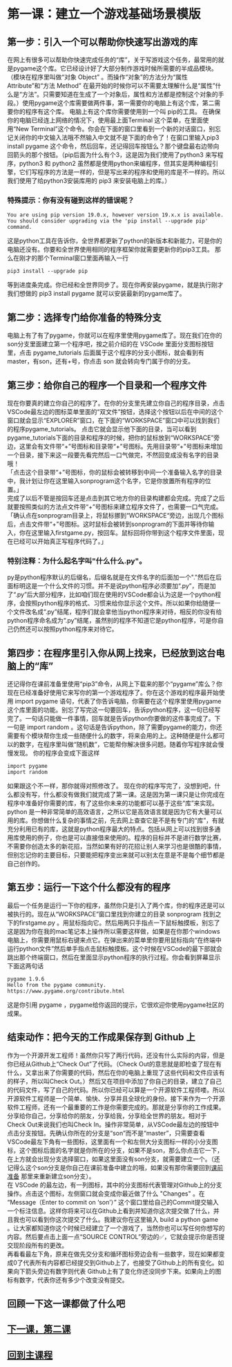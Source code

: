 # 第一课：建立一个游戏基础场景模版

## 第一步：引入一个可以帮助你快速写出游戏的库
在网上有很多可以帮助你快速完成任务的“库”，关于写游戏这个任务，最常用的就是pygame这个库。它已经设计好了大部分制作游戏时候所需要的半成品模块。（模块在程序里叫做“对象 Object” 。而操作“对象”的方法分为“属性 Attribute”和“方法 Method” 在最开始的时候你可以不需要太理解什么是“属性”什么是“方法”。只需要知道在生成了一个对象后，属性和方法都是控制这个对象的手段。）使用pygame这个库需要做两件事，第一需要你的电脑上有这个库，第二需要你的程序有这个库。 电脑上有这个库你需要使用到一个叫 pip的工具。 在确保你的电脑已经连上网络的情况下，使用最上面Terminal 这个菜单，在里面使用“New Terminal”这个命令。你会在下面的窗口里看到一个新的对话窗口，别忘记关闭你的中文输入法哦不然输入中文就不是下面的命令了！在窗口里输入pip3 install pygame 这个命令，然后回车，还记得回车按钮么？那个键盘最右边带向回箭头的那个按钮。（pip后面为什么有个3，这是因为我们使用了python3 来写程序，python3 和 python2 虽然都是使用python来编程序，但其实是两种编程引擎，它们写程序的方法是一样的，但是写出来的程序和使用的库是不一样的。所以我们使用了给python3安装库用的 pip3 来安装电脑上的库。） 
### 特殊提示：你有没有碰到这样的错误呢？
```
You are using pip version 19.0.x, however version 19.x.x is available.
You should consider upgrading via the 'pip install --upgrade pip' command.
```
这是python工具在告诉你，全世界都更新了python的新版本和新能力，可是你的电脑还没有。你要和全世界使用相同的程序框架你就需要更新你的pip3工具。 那么在刚才的那个Terminal窗口里面再输入一行 
```
pip3 install --upgrade pip 
```
等到进度条完成。你已经和全世界同步了。现在你再安装pygame，就是执行刚才我们想做的 pip3 install pygame 就可以安装最新的pygame库了。

## 第二步：选择专门给你准备的特殊分支
电脑上有了有了pygame，你就可以在程序里使用pygame库了。现在我们在你的son分支里面建立第一个程序吧，按之前介绍的在 VSCode 里面分支图标按钮里，点击 pygame_tutorials 后面属于这个程序的分支小图标，就会看到有master，有son，还有+号，你点击 son 就会转向专门属于你的分支。

## 第三步：给你自己的程序一个目录和一个程序文件
现在你要真的建立你自己的程序了。在你的分支里先建立你自己的程序目录，点击VSCode最左边的图标菜单里面的“双文件”按钮，选择这个按钮以后在中间的这个窗口就会显示“EXPLORER”窗口，在下面的“WORKSPACE”窗口中可以找到我们的程序pygame_tutorials。
点击它就会显示他下面的目录，当可以看到pygame_tutorials下面的目录和程序的时候，把你的鼠标放到“WORKSPACE”旁边，这里会有文件带“+”号图标和目录带“+”号图标。先用目录带“+”号图标来增加一个目录，接下来这一段要先看完然后一口气做完，不然回变成没有名字的目录哦！
<br>「点击这个目录带“+”号图标，你的鼠标会被转移到中间一个准备输入名字的目录中，我计划让你在这里输入sonprogram这个名字，它是你放置所有程序的位置。」
<br> 完成了以后不管是按回车还是点击到其它地方你的目录构建都会完成。完成了之后就要按照类似的方法点文件带“+”号图标来建立程序文件了，也需要一口气完成。
<br>「确认点在sonprogram目录上，将鼠标挪到“WORKSPACE“旁边，出现几个图标后，点击文件带“+”号图标。这时鼠标会被转到sonprogram的下面并等待你输入，你在这里输入firstgame.py，按回车。鼠标回将你带到这个程序文件里面，现在已经可以开始真正写程序代码了。」

### 特别注释：为什么起名字叫"什么什么.py"。
py是python程序默认的后缀名，后缀名就是在文件名字的后面加一个"."然后在后面标明这是一个什么文件的习惯。并不是说python程序必须要加“.py”，而是加了“.py”后大部分程序，比如咱们现在使用的VSCode都会认为这是一个python程序，会按照python程序的格式、习惯来给你显示这个文件。所以如果你给随便一个文件改名成“.py”结尾，程序们就会拿他当python程序来对待，相反的你没有给python程序命名成为“.py”结尾，虽然别的程序不知道它是python程序，可是你自己仍然还可以按照python程序来对待它。

## 第四步：在程序里引入你从网上找来，已经放到这台电脑上的“库”
还记得你在课前准备里使用“pip3”命令，从网上下载来的那个“pygame”库么？你现在已经准备好使用它来写你的第一个游戏程序了。你在这个游戏的程序最开始使用 import pygame 语句，代表了你告诉电脑，你需要在这个程序里使用pygame这个库里面的功能。别忘了写完这一句要回车，告诉python程序，这一句已经写完了。一句话只能做一件事情，回车就是告诉python你要做的这件事完成了。下一句是 import random 。这句话是告诉python，除了需要pygame的能力，你还需要有个模块帮你生成一些随便什么的数字，将来会用的上。这种随便是什么都可以的数字，在程序里叫做“随机数”，它能帮你解决很多问题。随着你写程序就会慢慢发现。
你的程序会变成下面这样
```
import pygame
import random
```
如果跟这个不一样，那你就得对照修改了。
现在你的程序写完了，没想到吧，什么都没有写，什么都没有做我们就完成了第一课。这是因为第一课只是让你完成在程序中准备好你需要的库，有了这些你未来的功能都可以基于这些“库”来实现。python 是一种非常简单的高效语言，之所以它是高效语言就是因为它有大量可以用的库。你想做什么复杂的事情之前，先去网上查查它是不是有专门的“库”，有就充分利用已有的库，这就是python程序最大的特点。包括从网上可以找到很多通用库使用的例子，你也是可以直接借来使用的。程序的目标并不是进行数学比赛，不需要你创造太多的新花招，当然如果有好的花招让别人来学习也是很酷的事情，但别忘记你的主要目标，只要能把程序变出来就可以别太在意是不是每个细节都是自己创作的。

## 第五步：运行一下这个什么都没有的程序
最后一个任务是运行一下你的程序，虽然你只是引入了两个库，你的程序还是可以被执行的。现在从“WORKSPACE”窗口里找到你建立的目录 sonprogram 找到之下的firstgame.py 。用鼠标指向它。然后用两只手指点一下鼠标触摸板，别忘了这是因为你在我的mac笔记本上操作所以需要这样做，如果是在你那个windows电脑上，你需要用鼠标右键来点它。在弹出来的菜单里你要用鼠标指向“在终端中运行python文件”然后单手指点击鼠标触摸板。这个时候在VSCode的最下部就会跳出那个终端窗口，然后在里面显示python程序的执行过程。你会看到屏幕显示下面这两句话
```
pygame 1.9.6
Hello from the pygame community. https://www.pygame.org/contribute.html
```
这是你引用 pygame ，pygame给你返回的提示，它很欢迎你使用pygame社区的成果。

## 结束动作：把今天的工作成果保存到 Github 上
作为一个开源开发工程师！虽然你只写了两行代码，还没有什么实际的内容，但是你已经从Github上“Check Out”了代码。（Check Out的意思就是即检查了现在有什么，又拿出来了你需要的代码，然后在你的电脑上重现了这些代码和文件应该有的样子，所以叫Check Out。）然后又在项目中添加了你自己的目录，建立了自己的代码文件，写了自己的代码。所以你已经可以算是一个开源软件工程师喽。所以开源软件工程师是一个简单、愉快、分享并且全球化的身份。接下来作为一个开源软件工程师，还有一个最重要的工作是你需要完成的。那就是分享你的工作成果。分享给你自己，分享给你的朋友，分享给我，分享给全世界的朋友。相对于Check Out来说我们也叫Check In。操作非常简单，从VSCode最左边的按钮中点击分支按钮。先确认你所在的分支是“son”而不是“master”，只需要查看VSCode最左下角有一些图标，这里面有一个和左侧大分支图标一样的小分支图标，这个图标后面的名字就是你所在的分支，如果不是son，那么你点击它一下，在上方就会出现分支选择窗口，如果这里面没有son分支，就需要建立一个。（还记得么这个son分支是你自己在课前准备中建立的哦，如果没有那你需要回到[课前准备](./README.md/##建立你自己的分支) 那里来重新建立son分支）。
<br>在 VSCode 的最左边，有一列图标，其中的分支图标代表管理对Github上的分支操作。点击这个图标，左侧窗口就会变成你最近做了什么 "Changes" 。在 “Message（Enter to commit on ‘son’）” 这个窗口里给自己的Commit提交输入一个标注信息。这样你将来可以在Github上看到并知道你这次提交做了什么，并且我也可以看到你这次提交了什么。我建议你在这里输入 build a python game 。让大家都知道你这个时候已经建立了一个游戏了，当然你也可以写任何你想写的内容。然后要点击上面一点“SOURCE CONTROL”旁边的✅，它就会提示你是否提交现阶段所有的更改。
<br>再看看最左下角，原来在做先交分支和循环图标旁边会有一些数字，现在如果都变成0了代表所有内容都已经提交到Github上了，也接受了Github上的所有变化。如果向下箭头旁边有数字则代表 Github上有了变化你还没同步下来。如果向上的图标有数字，代表你还有多少个改变没有提交。

## 回顾一下这一课都做了什么吧


## [下一课，第二课](./class2.md)
## [回到主课程](./README.md)